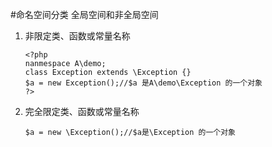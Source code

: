 #命名空间分类
	全局空间和非全局空间
1.	非限定类、函数或常量名称

		<?php
		nanmespace A\demo;
		class Exception extends \Exception {}
		$a = new Exception();//$a 是A\demo\Exception 的一个对象
		?>

2.	完全限定类、函数或常量名称

		$a = new \Exception();//$a是\Exception 的一个对象 
